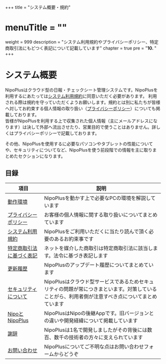 +++
title = "システム概要・規約"
# menuTitle = ""
weight = 999
description = "システム利用規約やプライバシーポリシー、特定商取引法にもどつく表記について記載しています"
chapter = true
pre = "<b>10. </b>"
+++

# システム概要

NipoPlusはクラウド型の日報・チェックシート管理システムです。NipoPlusを利用するにあたっては[システム利用規約](/system/agree/)に同意いただく必要があります。
利用される際は規約を守っていただくようお願いします。規約とは別に私たちが皆様へ対してお約束する個人情報の取り扱い（[プライバシーポリシー](/system/privacy-policy/)）についても掲載しております。  
皆様がNipoPlusを利用する上で収集された個人情報（主にメールアドレスになります）は決して外部へ流出させたり、営業目的で使うことはありません。詳しくはプライバシーポリシーで記載しております。  

その他、NipoPlusを使用するに必要なパソコンやタブレットの性能についてや、セキュリティについてなど、NipoPlusを使う前段階での情報を主に取りまとめたセクションになります。

## 目録

|項目|説明|
|---|---|
|[動作環境](/system/spec/)|NipoPlusを動かす上で必要なPCの環境を解説しています|
|[プライバシーポリシー](/system/privacy-policy/)|お客様の個人情報に関する取り扱いについてまとめています|
|[システム利用規約](/system/agree/)|NipoPlusをご利用いただくに当たり読んで頂く必要のあるお約束事です|
|[特定商取引法に基づく表記](/system/business-deal/)|ネットを媒介した商取引は特定商取引法に該当します。法令に基づき表記します|
|[更新履歴](/system/release-note/)|NipoPlusのアップデート履歴についてまとめています|
|[セキュリティについて](/system/security/)|NipoPlusはクラウド型サービスであるためセキュリティの問題が常につきまといます。対策していることがら、利用者側が注意すべき点についてまとめています|
|[NipoとNipoPlus](/system/about/)|NipoPlusはNipoの後継Appです。旧バージョンとの違いや開発経緯について掲載しています|
|[謝辞](/system/thanks/)|NipoPlusは1名で開発しましたがその背後には数百、数千の技術者の方々に支えられています|
|[お問い合わせ](/system/inquery/)|NipoPlusについてご不明な点はお問い合わせフォームからどうぞ|
